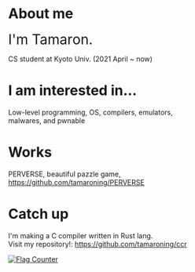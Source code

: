 <!--
**tamaroning/tamaroning** is a ✨ _special_ ✨ repository because its `README.md` (this file) appears on your GitHub profile.

Here are some ideas to get you started:

- 🔭 I’m currently working on ...
- 🌱 I’m currently learning ...
- 👯 I’m looking to collaborate on ...
- 🤔 I’m looking for help with ...
- 💬 Ask me about ...
- 📫 How to reach me: ...
- 😄 Pronouns: ...
- ⚡ Fun fact: ...

memo:
LF is "  "(double space)

-->

# About me
<!--
<p align="left">
  <img src="https://tamaroning.github.io/img/icon-600px.png" width="250" title="icon">
</p>
-->

<span style="font-size: 200%;">I'm Tamaron.</span> 

CS student at Kyoto Univ. (2021 April ~ now)  

# I am interested in...
Low-level programming, OS, compilers, emulators,  
malwares, and pwnable  

# Works
PERVERSE, beautiful pazzle game, https://github.com/tamaroning/PERVERSE  

# Catch up
I'm making a C compiler written in Rust lang.  
Visit my repository!: https://github.com/tamaroning/ccr  


<a href="https://info.flagcounter.com/vtXG"><img src="https://s11.flagcounter.com/count2/vtXG/bg_FFFFFF/txt_000000/border_CCCCCC/columns_2/maxflags_10/viewers_0/labels_0/pageviews_0/flags_0/percent_0/" alt="Flag Counter" border="0"></a>

<!--
[![Top Langs](https://github-readme-stats.vercel.app/api/top-langs/?username=tamaroning&layout=compact)](https://github.com/anuraghazra/github-readme-stats)
-->
